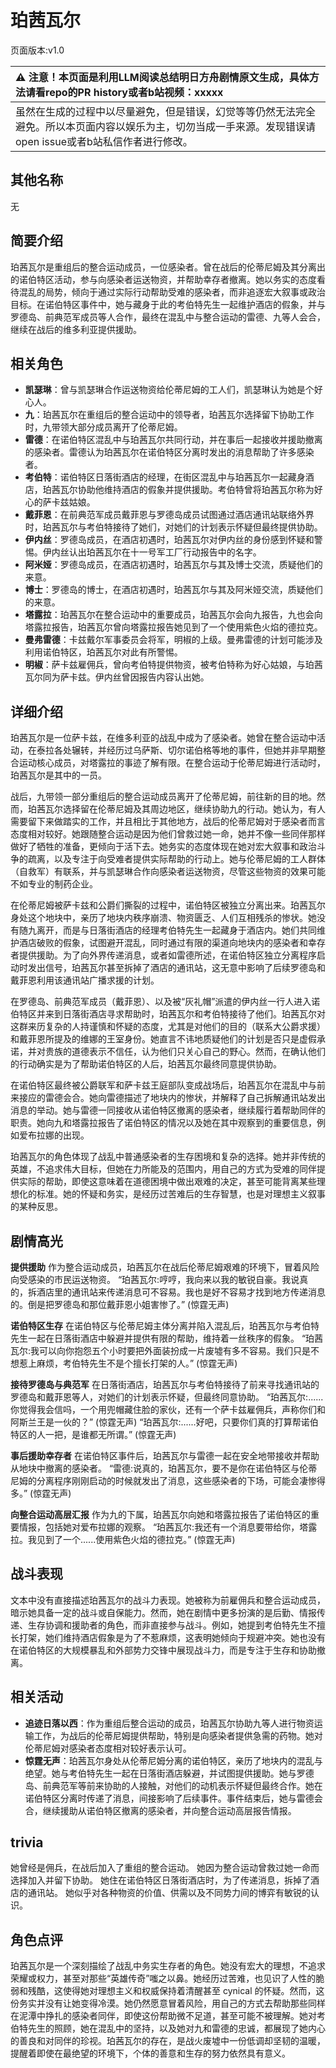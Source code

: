 # 珀茜瓦尔
页面版本:v1.0
 

| :warning: 注意！本页面是利用LLM阅读总结明日方舟剧情原文生成，具体方法请看repo的PR history或者b站视频：xxxxx           |
|:----------------------------|
| 虽然在生成的过程中以尽量避免，但是错误，幻觉等等仍然无法完全避免。所以本页面内容以娱乐为主，切勿当成一手来源。发现错误请open issue或者b站私信作者进行修改。|



## 其他名称
无
## 简要介绍
珀茜瓦尔是重组后的整合运动成员，一位感染者。曾在战后的伦蒂尼姆及其分离出的诺伯特区活动，参与向感染者运送物资，并帮助幸存者撤离。她以务实的态度看待混乱的局势，倾向于通过实际行动帮助受难的感染者，而非追逐宏大叙事或政治目标。在诺伯特区事件中，她与藏身于此的考伯特先生一起维护酒店的假象，并与罗德岛、前典范军成员等人合作，最终在混乱中与整合运动的雷德、九等人会合，继续在战后的维多利亚提供援助。
## 相关角色
-   **凯瑟琳**：曾与凯瑟琳合作运送物资给伦蒂尼姆的工人们，凯瑟琳认为她是个好心人。
-   **九**：珀茜瓦尔在重组后的整合运动中的领导者，珀茜瓦尔选择留下协助工作时，九带领大部分成员离开了伦蒂尼姆。
-   **雷德**：在诺伯特区混乱中与珀茜瓦尔共同行动，并在事后一起接收并援助撤离的感染者。雷德认为珀茜瓦尔在诺伯特区分离时发出的消息帮助了许多感染者。
-   **考伯特**：诺伯特区日落街酒店的经理，在街区混乱中与珀茜瓦尔一起藏身酒店，珀茜瓦尔协助他维持酒店的假象并提供援助。考伯特曾将珀茜瓦尔称为好心的萨卡兹姑娘。
-   **戴菲恩**：在前典范军成员戴菲恩与罗德岛成员试图通过酒店通讯站联络外界时，珀茜瓦尔与考伯特接待了她们，对她们的计划表示怀疑但最终提供协助。
-   **伊内丝**：罗德岛成员，在酒店初遇时，珀茜瓦尔对伊内丝的身份感到怀疑和警惕。伊内丝认出珀茜瓦尔在十一号军工厂行动报告中的名字。
-   **阿米娅**：罗德岛成员，在酒店初遇时，珀茜瓦尔与其及博士交流，质疑他们的来意。
-   **博士**：罗德岛的博士，在酒店初遇时，珀茜瓦尔与其及阿米娅交流，质疑他们的来意。
-   **塔露拉**：珀茜瓦尔在整合运动中的重要成员，珀茜瓦尔会向九报告，九也会向塔露拉报告，珀茜瓦尔曾向塔露拉报告她见到了一个使用紫色火焰的德拉克。
-   **曼弗雷德**：卡兹戴尔军事委员会将军，明椒的上级。曼弗雷德的计划可能涉及利用诺伯特区，珀茜瓦尔对此有所警惕。
-   **明椒**：萨卡兹雇佣兵，曾向考伯特提供物资，被考伯特称为好心姑娘，与珀茜瓦尔同为萨卡兹。伊内丝曾因报告内容认出她。
## 详细介绍
珀茜瓦尔是一位萨卡兹，在维多利亚的战乱中成为了感染者。她曾在整合运动中活动，在泰拉各处辗转，并经历过乌萨斯、切尔诺伯格等地的事件，但她并非早期整合运动核心成员，对塔露拉的事迹了解有限。在整合运动于伦蒂尼姆进行活动时，珀茜瓦尔是其中的一员。

战后，九带领一部分重组后的整合运动成员离开了伦蒂尼姆，前往新的目的地。然而，珀茜瓦尔选择留在伦蒂尼姆及其周边地区，继续协助九的行动。她认为，有人需要留下来做踏实的工作，并且相比于其他地方，战后的伦蒂尼姆对于感染者而言态度相对较好。她跟随整合运动是因为他们曾救过她一命，她并不像一些同伴那样做好了牺牲的准备，更倾向于活下去。她务实的态度体现在她对宏大叙事和政治斗争的疏离，以及专注于向受难者提供实际帮助的行动上。她与伦蒂尼姆的工人群体（自救军）有联系，并与凯瑟琳合作向感染者运送物资，尽管这些物资的效果可能不如专业的制药企业。

在伦蒂尼姆被萨卡兹和公爵们撕裂的过程中，诺伯特区被独立分离出来。珀茜瓦尔身处这个地块中，亲历了地块内秩序崩溃、物资匮乏、人们互相残杀的惨状。她没有随九离开，而是与日落街酒店的经理考伯特先生一起藏身于酒店内。她们共同维护酒店破败的假象，试图避开混乱，同时通过有限的渠道向地块内的感染者和幸存者提供援助。为了向外界传递消息，或者如雷德所述，在诺伯特区独立分离程序启动时发出信号，珀茜瓦尔甚至拆掉了酒店的通讯站，这无意中影响了后续罗德岛和戴菲恩利用该通讯站广播求援的计划。

在罗德岛、前典范军成员（戴菲恩）、以及被“灰礼帽”派遣的伊内丝一行人进入诺伯特区并来到日落街酒店寻求帮助时，珀茜瓦尔和考伯特接待了他们。珀茜瓦尔对这群来历复杂的人持谨慎和怀疑的态度，尤其是对他们的目的（联系大公爵求援）和戴菲恩所提及的维娜的王室身份。她直言不讳地质疑他们的计划是否只是虚假承诺，并对贵族的道德表示不信任，认为他们只关心自己的野心。然而，在确认他们的行动确实是为了帮助诺伯特区的人后，珀茜瓦尔最终同意提供协助。

在诺伯特区最终被公爵联军和萨卡兹王庭部队变成战场后，珀茜瓦尔在混乱中与前来接应的雷德会合。她向雷德描述了地块内的惨状，并解释了自己拆解通讯站发出消息的举动。她与雷德一同接收从诺伯特区撤离的感染者，继续履行着帮助同伴的职责。她向九和塔露拉报告了诺伯特区的情况以及她在其中观察到的重要信息，例如爱布拉娜的出现。

珀茜瓦尔的角色体现了战乱中普通感染者的生存困境和复杂的选择。她并非传统的英雄，不追求伟大目标，但她在力所能及的范围内，用自己的方式为受难的同伴提供实际的帮助，即使这意味着在道德困境中做出艰难的决定，甚至可能背离某些理想化的标准。她的怀疑和务实，是经历过苦难后的生存智慧，也是对理想主义叙事的某种反思。
## 剧情高光
**提供援助**
作为整合运动成员，珀茜瓦尔在战后伦蒂尼姆艰难的环境下，冒着风险向受感染的市民运送物资。
“珀茜瓦尔:哼哼，我向来以我的敏锐自豪。我说真的，拆酒店里的通讯站来传递消息可不容易。我也是好不容易才找到地方传递消息的。倒是把罗德岛和那位戴菲恩小姐害惨了。” (惊霆无声)

**诺伯特区生存**
在诺伯特区与伦蒂尼姆主体分离并陷入混乱后，珀茜瓦尔与考伯特先生一起在日落街酒店中躲避并提供有限的帮助，维持着一丝秩序的假象。
“珀茜瓦尔:我可以向你抱怨五个小时要把外面装扮成一片废墟有多不容易。我们只是不想惹上麻烦，考伯特先生不是个擅长打架的人。” (惊霆无声)

**接待罗德岛与典范军**
在日落街酒店，珀茜瓦尔与考伯特接待了前来寻找通讯站的罗德岛和戴菲恩等人，对她们的计划表示怀疑，但最终同意协助。
“珀茜瓦尔:......你觉得我会信吗，一个用兜帽藏住脸的家伙，还有一个萨卡兹雇佣兵，声称你们和阿斯兰王是一伙的？” (惊霆无声)
“珀茜瓦尔:......好吧，只要你们真的打算帮诺伯特区的人一把，是谁都无所谓。” (惊霆无声)

**事后援助幸存者**
在诺伯特区事件后，珀茜瓦尔与雷德一起在安全地带接收并帮助从地块中撤离的感染者。
“雷德:说真的，珀茜瓦尔，要不是你在诺伯特区与伦蒂尼姆的分离程序刚刚启动的时候就发出了消息，这些感染者的下场，可能会凄惨得多。” (惊霆无声)

**向整合运动高层汇报**
作为九的下属，珀茜瓦尔向她和塔露拉报告了诺伯特区的重要情报，包括她对爱布拉娜的观察。
“珀茜瓦尔:我还有一个消息要带给你，塔露拉。我见到了一个......使用紫色火焰的德拉克。” (惊霆无声)
## 战斗表现
文本中没有直接描述珀茜瓦尔的战斗力表现。她被称为前雇佣兵和整合运动成员，暗示她具备一定的战斗或自保能力。然而，她在剧情中更多扮演的是后勤、情报传递、生存协调和援助者的角色，而非直接参与战斗。例如，她提到考伯特先生不擅长打架，她们维持酒店假象是为了不惹麻烦，这表明她倾向于规避冲突。她也没有在诺伯特区的大规模暴乱和外部势力交锋中展现战斗力，而是专注于生存和协助撤离。
## 相关活动
-   **追迹日落以西**：作为重组后整合运动的成员，珀茜瓦尔协助九等人进行物资运输工作，为战后的伦蒂尼姆提供帮助，特别是向感染者提供急需的药物。她对伦蒂尼姆对感染者态度相对较好表示认可。
-   **惊霆无声**：珀茜瓦尔身处从伦蒂尼姆分离的诺伯特区，亲历了地块内的混乱与绝望。她与考伯特先生一起在日落街酒店躲避，并试图提供援助。她与罗德岛、前典范军等前来协助的人接触，对他们的动机表示怀疑但最终合作。她在诺伯特区分离时传递了消息，间接影响了后续事件。事件结束后，她与雷德会合，继续援助从诺伯特区撤离的感染者，并向整合运动高层报告情报。
## trivia
她曾经是佣兵，在战后加入了重组的整合运动。
她因为整合运动曾救过她一命而选择加入并留下协助。
她住在诺伯特区日落街酒店时，为了传递消息，拆掉了酒店的通讯站。
她似乎对各种物资的价值、供需以及不同势力间的博弈有敏锐的认识。
## 角色点评
珀茜瓦尔是一个深刻描绘了战乱中务实生存者的角色。她没有宏大的理想，不追求荣耀或权力，甚至对那些“英雄传奇”嗤之以鼻。她经历过苦难，也见识了人性的脆弱和残酷，这使得她对理想主义和权威保持着清醒甚至 cynical 的怀疑。然而，这份务实并没有让她变得冷漠。她仍然愿意冒着风险，用自己的方式去帮助那些同样在泥潭中挣扎的感染者同伴，即使这份帮助微不足道，甚至可能不被理解。她对考伯特先生的照顾，她在混乱中的坚持，以及她对九和雷德的忠诚，都展现了她内心的善良和对同伴的珍视。珀茜瓦尔的存在，是战火废墟中一份低调却坚韧的温暖，提醒着即使在最绝望的环境下，个体的善意和生存的努力依然具有意义。